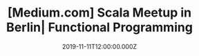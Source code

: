 ---
title: "[Medium.com] Scala Meetup in Berlin| Functional Programming"
redirect: https://hirokifujino.medium.com/scala-meetup-in-berlin-functional-programming-4b3cca49e7a0
date: "2019-11-11T12:00:00.000Z"
template: "post"
draft: false
category: "Scala"
tags:
  - "Scala"
  - "Functional Programming"
---